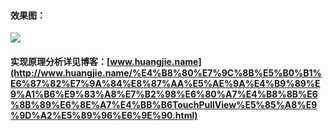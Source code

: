 #### 效果图：
![](http://p07lh1fh6.bkt.clouddn.com/touch_demo.gif-sy)

#### 实现原理分析详见博客：[www.huangjie.name](http://www.huangjie.name/%E4%B8%80%E7%9C%8B%E5%B0%B1%E6%87%82%E7%9A%84%E8%87%AA%E5%AE%9A%E4%B9%89%E9%A1%B6%E9%83%A8%E7%B2%98%E6%80%A7%E4%B8%8B%E6%8B%89%E6%8E%A7%E4%BB%B6TouchPullView%E5%85%A8%E9%9D%A2%E5%89%96%E6%9E%90.html)
